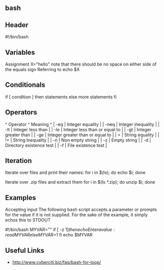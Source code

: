 ## bash

## Header

  #!/bin/bash

## Variables
Assignment
  X="hello"
note that there should be no space on either side of the equals sign
Referring to
  echo $X

## Conditionals
  if [ condition ]
  then
    statements
  else
    more statements
  fi


## Operators


^ Operator ^ Meaning ^
| -eq      | Integer equality |
| -neq     | Integer inequality |
| -lt      | Integer less than |
| -le      | Integer less than or equal to |
| -gt      | Integer greater than |
| -ge      | Integer greater than or equal to |
| =        | String equality |
| !=       | String Inequality |
| -n       | Non empty string |
| -z       | Empty string |
| -d       | Directory existence test |
| -f       | File existence test |


## Iteration

Iterate over files and print their names:
  for i in $(ls); do echo $i; done

Iterate over .zip files and extract them
  for i in $(ls *.zip); do unzip $i; done




## Examples

Accepting input
The following bash script accepts a parameter or prompts for the value if it is not supplied.  For the sake of the example, it simply echos this to STDOUT

  #!/bin/bash
  MYVAR=""
  if [ -z $1 ]
    then
      echo Enter a value:
        read MYVAR
      else
        MYVAR=$1
  fi
  echo $MYVAR



## Useful Links

  * http://www.cyberciti.biz/faq/bash-for-loop/